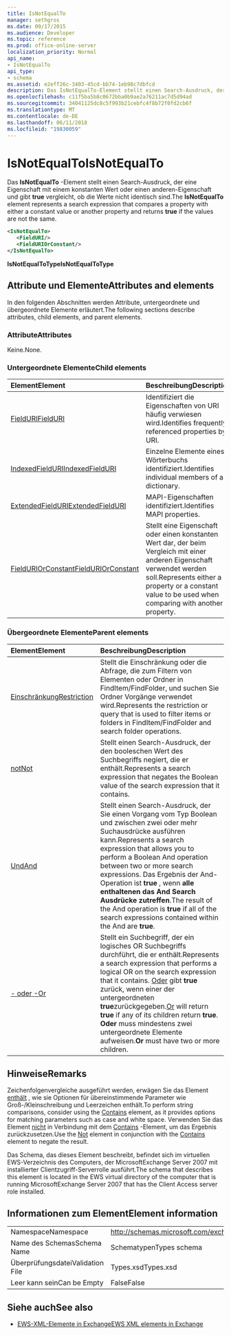 ```yaml
---
title: IsNotEqualTo
manager: sethgros
ms.date: 09/17/2015
ms.audience: Developer
ms.topic: reference
ms.prod: office-online-server
localization_priority: Normal
api_name:
- IsNotEqualTo
api_type:
- schema
ms.assetid: e2eff26c-3403-45cd-bb74-1eb98c7dbfcd
description: Das IsNotEqualTo-Element stellt einen Search-Ausdruck, der vergleicht eine Eigenschaft mit entweder einen konstanten Wert oder eine andere Eigenschaft und gibt true, wenn die Werte nicht identisch sind.
ms.openlocfilehash: c11f5ba5b8c0672bba0b9ae2a76211ac7d5d94ad
ms.sourcegitcommit: 34041125dc8c5f993b21cebfc4f8b72f0fd2cb6f
ms.translationtype: MT
ms.contentlocale: de-DE
ms.lasthandoff: 06/11/2018
ms.locfileid: "19830059"
---
```

# <a name="isnotequalto"></a><span data-ttu-id="45358-103">IsNotEqualTo</span><span class="sxs-lookup"><span data-stu-id="45358-103">IsNotEqualTo</span></span>

<span data-ttu-id="45358-104">Das **IsNotEqualTo** -Element stellt einen Search-Ausdruck, der eine Eigenschaft mit einem konstanten Wert oder einen anderen-Eigenschaft und gibt **true** vergleicht, ob die Werte nicht identisch sind.</span><span class="sxs-lookup"><span data-stu-id="45358-104">The **IsNotEqualTo** element represents a search expression that compares a property with either a constant value or another property and returns **true** if the values are not the same.</span></span> 
  
```xml
<IsNotEqualTo>
   <FieldURI/>
   <FieldURIOrConstant/>
</IsNotEqualTo>
```

 <span data-ttu-id="45358-105">**IsNotEqualToType**</span><span class="sxs-lookup"><span data-stu-id="45358-105">**IsNotEqualToType**</span></span>
## <a name="attributes-and-elements"></a><span data-ttu-id="45358-106">Attribute und Elemente</span><span class="sxs-lookup"><span data-stu-id="45358-106">Attributes and elements</span></span>

<span data-ttu-id="45358-107">In den folgenden Abschnitten werden Attribute, untergeordnete und übergeordnete Elemente erläutert.</span><span class="sxs-lookup"><span data-stu-id="45358-107">The following sections describe attributes, child elements, and parent elements.</span></span>
  
### <a name="attributes"></a><span data-ttu-id="45358-108">Attribute</span><span class="sxs-lookup"><span data-stu-id="45358-108">Attributes</span></span>

<span data-ttu-id="45358-109">Keine.</span><span class="sxs-lookup"><span data-stu-id="45358-109">None.</span></span>
  
### <a name="child-elements"></a><span data-ttu-id="45358-110">Untergeordnete Elemente</span><span class="sxs-lookup"><span data-stu-id="45358-110">Child elements</span></span>

|<span data-ttu-id="45358-111">**Element**</span><span class="sxs-lookup"><span data-stu-id="45358-111">**Element**</span></span>|<span data-ttu-id="45358-112">**Beschreibung**</span><span class="sxs-lookup"><span data-stu-id="45358-112">**Description**</span></span>|
|:-----|:-----|
|[<span data-ttu-id="45358-113">FieldURI</span><span class="sxs-lookup"><span data-stu-id="45358-113">FieldURI</span></span>](fielduri.md) <br/> |<span data-ttu-id="45358-114">Identifiziert die Eigenschaften von URI häufig verwiesen wird.</span><span class="sxs-lookup"><span data-stu-id="45358-114">Identifies frequently referenced properties by URI.</span></span>  <br/> |
|[<span data-ttu-id="45358-115">IndexedFieldURI</span><span class="sxs-lookup"><span data-stu-id="45358-115">IndexedFieldURI</span></span>](indexedfielduri.md) <br/> |<span data-ttu-id="45358-116">Einzelne Elemente eines Wörterbuchs identifiziert.</span><span class="sxs-lookup"><span data-stu-id="45358-116">Identifies individual members of a dictionary.</span></span>  <br/> |
|[<span data-ttu-id="45358-117">ExtendedFieldURI</span><span class="sxs-lookup"><span data-stu-id="45358-117">ExtendedFieldURI</span></span>](extendedfielduri.md) <br/> |<span data-ttu-id="45358-118">MAPI-Eigenschaften identifiziert.</span><span class="sxs-lookup"><span data-stu-id="45358-118">Identifies MAPI properties.</span></span>  <br/> |
|[<span data-ttu-id="45358-119">FieldURIOrConstant</span><span class="sxs-lookup"><span data-stu-id="45358-119">FieldURIOrConstant</span></span>](fielduriorconstant.md) <br/> |<span data-ttu-id="45358-120">Stellt eine Eigenschaft oder einen konstanten Wert dar, der beim Vergleich mit einer anderen Eigenschaft verwendet werden soll.</span><span class="sxs-lookup"><span data-stu-id="45358-120">Represents either a property or a constant value to be used when comparing with another property.</span></span>  <br/> |
   
### <a name="parent-elements"></a><span data-ttu-id="45358-121">Übergeordnete Elemente</span><span class="sxs-lookup"><span data-stu-id="45358-121">Parent elements</span></span>

|<span data-ttu-id="45358-122">**Element**</span><span class="sxs-lookup"><span data-stu-id="45358-122">**Element**</span></span>|<span data-ttu-id="45358-123">**Beschreibung**</span><span class="sxs-lookup"><span data-stu-id="45358-123">**Description**</span></span>|
|:-----|:-----|
|[<span data-ttu-id="45358-124">Einschränkung</span><span class="sxs-lookup"><span data-stu-id="45358-124">Restriction</span></span>](restriction.md) <br/> |<span data-ttu-id="45358-125">Stellt die Einschränkung oder die Abfrage, die zum Filtern von Elementen oder Ordner in FindItem/FindFolder, und suchen Sie Ordner Vorgänge verwendet wird.</span><span class="sxs-lookup"><span data-stu-id="45358-125">Represents the restriction or query that is used to filter items or folders in FindItem/FindFolder and search folder operations.</span></span>  <br/> |
|[<span data-ttu-id="45358-126">not</span><span class="sxs-lookup"><span data-stu-id="45358-126">Not</span></span>](not.md) <br/> |<span data-ttu-id="45358-127">Stellt einen Search-Ausdruck, der den booleschen Wert des Suchbegriffs negiert, die er enthält.</span><span class="sxs-lookup"><span data-stu-id="45358-127">Represents a search expression that negates the Boolean value of the search expression that it contains.</span></span>  <br/> |
|[<span data-ttu-id="45358-128">Und</span><span class="sxs-lookup"><span data-stu-id="45358-128">And</span></span>](and.md) <br/> |<span data-ttu-id="45358-129">Stellt einen Search-Ausdruck, der Sie einen Vorgang vom Typ Boolean und zwischen zwei oder mehr Suchausdrücke ausführen kann.</span><span class="sxs-lookup"><span data-stu-id="45358-129">Represents a search expression that allows you to perform a Boolean And operation between two or more search expressions.</span></span> <span data-ttu-id="45358-130">Das Ergebnis der And-Operation ist **true** , wenn **alle enthaltenen das And Search Ausdrücke zutreffen**.</span><span class="sxs-lookup"><span data-stu-id="45358-130">The result of the And operation is **true** if all of the search expressions contained within the And are **true**.</span></span>  <br/> |
|[<span data-ttu-id="45358-131">- oder -</span><span class="sxs-lookup"><span data-stu-id="45358-131">Or</span></span>](or.md) <br/> |<span data-ttu-id="45358-132">Stellt ein Suchbegriff, der ein logisches OR Suchbegriffs durchführt, die er enthält.</span><span class="sxs-lookup"><span data-stu-id="45358-132">Represents a search expression that performs a logical OR on the search expression that it contains.</span></span> <span data-ttu-id="45358-133">[Oder](or.md) gibt **true** zurück, wenn einer der untergeordneten **true**zurückgegeben.</span><span class="sxs-lookup"><span data-stu-id="45358-133">[Or](or.md) will return **true** if any of its children return **true**.</span></span> <span data-ttu-id="45358-134">**Oder** muss mindestens zwei untergeordnete Elemente aufweisen.</span><span class="sxs-lookup"><span data-stu-id="45358-134">**Or** must have two or more children.</span></span>  <br/> |
   
## <a name="remarks"></a><span data-ttu-id="45358-135">Hinweise</span><span class="sxs-lookup"><span data-stu-id="45358-135">Remarks</span></span>

<span data-ttu-id="45358-136">Zeichenfolgenvergleiche ausgeführt werden, erwägen Sie das Element [enthält](contains.md) , wie sie Optionen für übereinstimmende Parameter wie Groß-/Kleinschreibung und Leerzeichen enthält.</span><span class="sxs-lookup"><span data-stu-id="45358-136">To perform string comparisons, consider using the [Contains](contains.md) element, as it provides options for matching parameters such as case and white space.</span></span> <span data-ttu-id="45358-137">Verwenden Sie das Element [nicht](not.md) in Verbindung mit dem [Contains](contains.md) -Element, um das Ergebnis zurückzusetzen.</span><span class="sxs-lookup"><span data-stu-id="45358-137">Use the [Not](not.md) element in conjunction with the [Contains](contains.md) element to negate the result.</span></span> 
  
<span data-ttu-id="45358-138">Das Schema, das dieses Element beschreibt, befindet sich im virtuellen EWS-Verzeichnis des Computers, der MicrosoftExchange Server 2007 mit installierter Clientzugriff-Serverrolle ausführt.</span><span class="sxs-lookup"><span data-stu-id="45358-138">The schema that describes this element is located in the EWS virtual directory of the computer that is running MicrosoftExchange Server 2007 that has the Client Access server role installed.</span></span>
  
## <a name="element-information"></a><span data-ttu-id="45358-139">Informationen zum Element</span><span class="sxs-lookup"><span data-stu-id="45358-139">Element information</span></span>

|||
|:-----|:-----|
|<span data-ttu-id="45358-140">Namespace</span><span class="sxs-lookup"><span data-stu-id="45358-140">Namespace</span></span>  <br/> |http://schemas.microsoft.com/exchange/services/2006/types  <br/> |
|<span data-ttu-id="45358-141">Name des Schemas</span><span class="sxs-lookup"><span data-stu-id="45358-141">Schema Name</span></span>  <br/> |<span data-ttu-id="45358-142">Schematypen</span><span class="sxs-lookup"><span data-stu-id="45358-142">Types schema</span></span>  <br/> |
|<span data-ttu-id="45358-143">Überprüfungsdatei</span><span class="sxs-lookup"><span data-stu-id="45358-143">Validation File</span></span>  <br/> |<span data-ttu-id="45358-144">Types.xsd</span><span class="sxs-lookup"><span data-stu-id="45358-144">Types.xsd</span></span>  <br/> |
|<span data-ttu-id="45358-145">Leer kann sein</span><span class="sxs-lookup"><span data-stu-id="45358-145">Can be Empty</span></span>  <br/> |<span data-ttu-id="45358-146">False</span><span class="sxs-lookup"><span data-stu-id="45358-146">False</span></span>  <br/> |
   
## <a name="see-also"></a><span data-ttu-id="45358-147">Siehe auch</span><span class="sxs-lookup"><span data-stu-id="45358-147">See also</span></span>



- [<span data-ttu-id="45358-148">EWS-XML-Elemente in Exchange</span><span class="sxs-lookup"><span data-stu-id="45358-148">EWS XML elements in Exchange</span></span>](ews-xml-elements-in-exchange.md)

